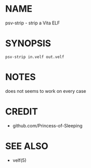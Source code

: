 # NAME

psv-strip - strip a Vita ELF

# SYNOPSIS

    psv-strip in.velf out.velf

# NOTES

does not seems to work on every case

# CREDIT

- github.com/Princess-of-Sleeping

# SEE ALSO
  - velf(5)
